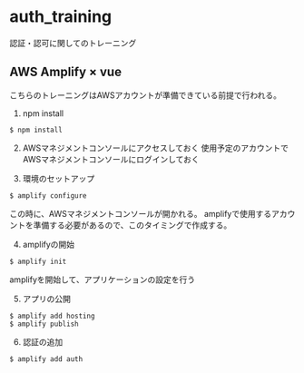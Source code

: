 # auth_training
認証・認可に関してのトレーニング

## AWS Amplify × vue 
こちらのトレーニングはAWSアカウントが準備できている前提で行われる。

1. npm install
```
$ npm install
```

2. AWSマネジメントコンソールにアクセスしておく
使用予定のアカウントでAWSマネジメントコンソールにログインしておく

3. 環境のセットアップ
```
$ amplify configure
```
この時に、AWSマネジメントコンソールが開かれる。
amplifyで使用するアカウントを準備する必要があるので、このタイミングで作成する。

4. amplifyの開始
```
$ amplify init
```
amplifyを開始して、アプリケーションの設定を行う

5. アプリの公開
```
$ amplify add hosting
$ amplify publish
```

6. 認証の追加
```
$ amplify add auth
```

